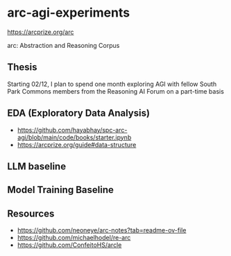 # arc-agi-experiments
https://arcprize.org/arc

arc: Abstraction and Reasoning Corpus

## Thesis
Starting 02/12, I plan to spend one month exploring AGI with fellow South Park Commons members from the Reasoning AI Forum on a part-time basis

## EDA (Exploratory Data Analysis)
* https://github.com/hayabhay/spc-arc-agi/blob/main/code/books/starter.ipynb
* https://arcprize.org/guide#data-structure


## LLM baseline

## Model Training Baseline


## Resources
* https://github.com/neoneye/arc-notes?tab=readme-ov-file
* https://github.com/michaelhodel/re-arc
* https://github.com/ConfeitoHS/arcle